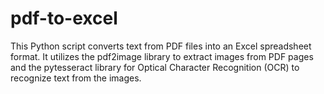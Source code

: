 # pdf-to-excel
This Python script converts text from PDF files into an Excel spreadsheet format. It utilizes the pdf2image library to extract images from PDF pages and the pytesseract library for Optical Character Recognition (OCR) to recognize text from the images.
